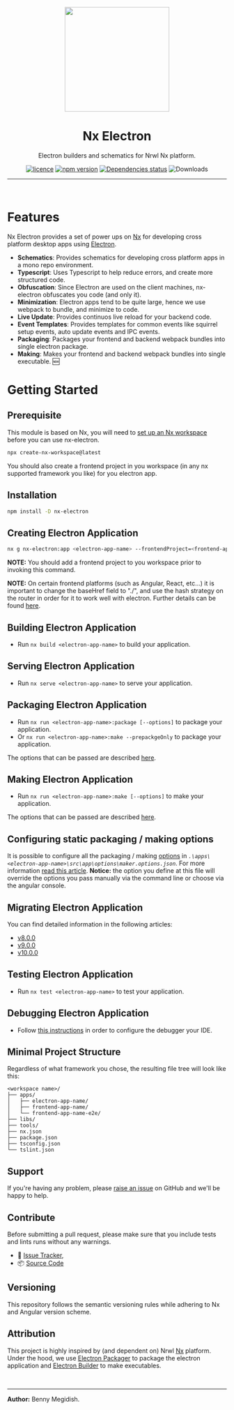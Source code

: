 <p align="center"><img src="https://raw.githubusercontent.com/bennymeg/nx-electron/master/nx-electron.png" width="240"></p>

<div align="center">

# Nx Electron
Electron builders and schematics for Nrwl Nx platform.

[![licence](https://img.shields.io/github/license/bennymeg/nx-electron.svg)](https://github.com/bennymeg/nx-electron/blob/master/LICENSE)
[![npm version](https://img.shields.io/npm/v/nx-electron.svg)](https://www.npmjs.com/package/nx-electron)
[![Dependencies status](https://david-dm.org/bennymeg/nx-electron/status.svg)](https://david-dm.org/bennymeg/nx-electron)
![Downloads](https://img.shields.io/npm/dt/nx-electron)
<!-- [![github version](https://img.shields.io/github/package-json/v/badges/shields.svg)](https://github.com/bennymeg/nx-electron) -->
<!-- ![GitHub repository size in bytes](https://img.shields.io/github/languages/code-size/badges/shields.svg) -->

</div>

<hr></br>

# Features

Nx Electron provides a set of power ups on [Nx](https://nx.dev) for developing cross platform desktop apps using [Electron](https://electronjs.org/).
- **Schematics**: Provides schematics for developing cross platform apps in a mono repo environment.
- **Typescript**: Uses Typescript to help reduce errors, and create more structured code.
- **Obfuscation**: Since Electron are used on the client machines, nx-electron obfuscates you code (and only it).
- **Minimization**: Electron apps tend to be quite large, hence we use webpack to bundle, and minimize to code.
- **Live Update**: Provides continuos live reload for your backend code.
- **Event Templates**: Provides templates for common events like squirrel setup events, auto update events and IPC events.
- **Packaging**: Packages your frontend and backend webpack bundles into single electron package.
- **Making**: Makes your frontend and backend webpack bundles into single executable. 🆕

# Getting Started

## Prerequisite

This module is based on Nx, you will need to [set up an Nx workspace](https://nx.dev/web/getting-started/getting-started) before you can use nx-electron.
```bash
npx create-nx-workspace@latest
```
You should also create a frontend project in you workspace (in any nx supported framework you like) for you electron app.

## Installation

```bash
npm install -D nx-electron
```

## Creating Electron Application

```bash
nx g nx-electron:app <electron-app-name> --frontendProject=<frontend-app-name>
```
**NOTE:** You should add a frontend project to you workspace prior to invoking this command.

**NOTE:** On certain frontend platforms (such as Angular, React, etc...) it is important to change the baseHref field to "./", and use the hash strategy on the router in order for it to work well with electron. Further details can be found [here](https://github.com/bennymeg/nx-electron/issues/18#issuecomment-616982776).

## Building Electron Application

- Run `nx build <electron-app-name>` to build your application.

## Serving Electron Application

- Run `nx serve <electron-app-name>` to serve your application.

## Packaging Electron Application

- Run `nx run <electron-app-name>:package [--options]` to package your application.
- Or `nx run <electron-app-name>:make --prepackgeOnly` to package your application.

The options that can be passed are described [here](https://github.com/bennymeg/nx-electron/blob/master/src/builders/make/schema.json).

## Making Electron Application

- Run `nx run <electron-app-name>:make [--options]` to make your application.

The options that can be passed are described [here](https://github.com/bennymeg/nx-electron/blob/master/src/builders/make/schema.json).

## Configuring static packaging / making options

It is possible to configure all the packaging / making [options](https://www.electron.build/configuration/configuration) in _`.\apps\<electron-app-name>\src\app\options\maker.options.json`_. For more information [read this article](https://github.com/bennymeg/nx-electron/blob/master/docs/making.md).
**Notice:** the option you define at this file will override the options you pass manually via the command line or choose via the angular console.

## Migrating Electron Application ##
You can find detailed information in the following articles:
- [v8.0.0](https://github.com/bennymeg/nx-electron/blob/master/docs/migration/migrating.v8.md)
- [v9.0.0](https://github.com/bennymeg/nx-electron/blob/master/docs/migration/migrating.v9.md)
- [v10.0.0](https://github.com/bennymeg/nx-electron/blob/master/docs/migration/migrating.v10.md)

## Testing Electron Application

- Run `nx test <electron-app-name>` to test your application.

## Debugging Electron Application

- Follow [this instructions](https://github.com/bennymeg/nx-electron/blob/master/docs/debugging.md) in order to configure the debugger your IDE.

## Minimal Project Structure
Regardless of what framework you chose, the resulting file tree will look like this:

```treeview
<workspace name>/
├── apps/
│   ├── electron-app-name/
│   ├── frontend-app-name/
│   └── frontend-app-name-e2e/
├── libs/
├── tools/
├── nx.json
├── package.json
├── tsconfig.json
└── tslint.json
```

<!-- ## Documentation ##  
- 👨🏼‍💻 [API](https://github.com/bennymeg/nx-electron/blob/master/docs/API.md),  
- 👩🏼‍🏫 [Examples](https://github.com/bennymeg/nx-electron/blob/master/docs/examples),  
- 📜 [Change log](https://github.com/bennymeg/nx-electron/blob/master/docs/CHANGELOG.md),  
- 🖋 [Licence](https://github.com/bennymeg/nx-electron/blob/master/LICENSE) -->

## Support ##
If you're having any problem, please [raise an issue](https://github.com/bennymeg/nx-electron/issues/new) on GitHub and we'll be happy to help.

## Contribute ##

Before submitting a pull request, please make sure that you include tests and lints runs without any warnings.

- 👾 [Issue Tracker](https://github.com/bennymeg/nx-electron/issues),
- 📦 [Source Code](https://github.com/bennymeg/nx-electron/)

## Versioning ##

This repository follows the semantic versioning rules while adhering to Nx and Angular version scheme.

## Attribution ## 

This project is highly inspired by (and dependent on) Nrwl [Nx](https://nx.dev) platform.
Under the hood, we use [Electron Packager](https://github.com/electron/electron-packager) to package the electron application and [Electron Builder](https://github.com/electron-userland/electron-builder) to make executables.

</br><hr>
**Author:** Benny Megidish.